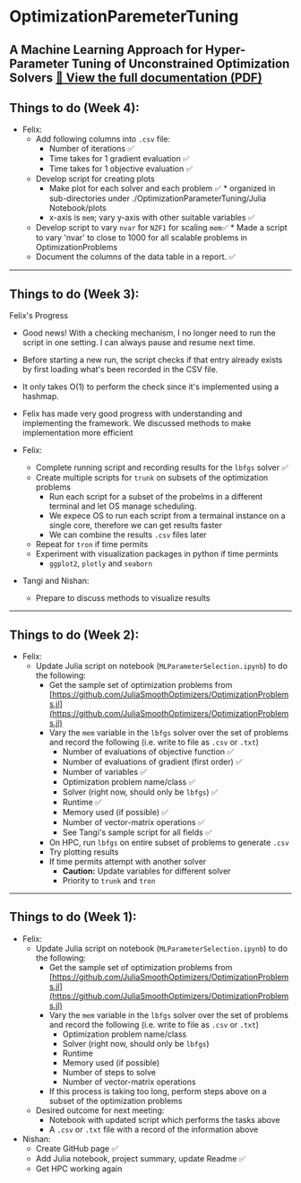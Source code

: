 # OptimizationParemeterTuning
A Machine Learning Approach for Hyper-Parameter Tuning of Unconstrained Optimization Solvers
[📄 View the full documentation (PDF)](./documentation.pdf)
---
## Things to do (Week 4):

- Felix:
  - Add following columns into `.csv` file: 
    - Number of iterations ✅
    - Time takes for 1 gradient evaluation ✅
    - Time takes for 1 objective evaluation ✅
  - Develop script for creating plots   
    - Make plot for each solver and each problem ✅  * organized in sub-directories under ./OptimizationParameterTuning/Julia Notebook/plots
    - x-axis is `mem`; vary y-axis with other suitable variables ✅
  - Develop script to vary `nvar` for `NZF1` for scaling `mem`✅ * Made a script to vary 'nvar' to close to 1000 for all scalable problems in OptimizationProblems
  - Document the columns of the data table in a report. ✅

---
## Things to do (Week 3):

Felix's Progress
  - Good news! With a checking mechanism, I no longer need to run the script in one setting. I can always pause and resume next time.
  - Before starting a new run, the script checks if that entry already exists by first loading what's been recorded in the CSV file.
  - It only takes O(1) to perform the check since it's implemented using a hashmap.

- Felix has made very good progress with understanding and implementing the framework. We discussed methods to make implementation more efficient
- Felix:
  - Complete running script and recording results for the `lbfgs` solver ✅
  - Create multiple scripts for `trunk` on subsets of the optimization problems
    - Run each script for a subset of the probelms in a different terminal and let OS manage scheduling.
    - We expece OS to run each script from a termainal instance on a single core, therefore we can get results faster
    - We can combine the results `.csv` files later
  - Repeat for `tron` if time permits
  - Experiment with visualization packages in python if time permints
    - `ggplot2`, `plotly` and `seaborn`  
- Tangi and Nishan:
  - Prepare to discuss methods to visualize results
    
---
## Things to do (Week 2):

- Felix:
  - Update Julia script on notebook (`MLParameterSelection.ipynb`) to do the following:
    - Get the sample set of optimization problems from [https://github.com/JuliaSmoothOptimizers/OptimizationProblems.jl](https://github.com/JuliaSmoothOptimizers/OptimizationProblems.jl)
    - Vary the `mem` variable in the `lbfgs` solver over the set of problems and record the following (i.e. write to file as `.csv` or `.txt`)
      - Number of evaluations of objective function ✅
      - Number of evaluations of gradient (first order) ✅
      - Number of variables ✅
      - Optimization problem name/class ✅
      - Solver (right now, should only be `lbfgs`) ✅
      - Runtime ✅
      - Memory used (if possible) ✅
      - Number of vector-matrix operations ✅
      - See Tangi's sample script for all fields ✅
    - On HPC, run `lbfgs` on entire subset of problems to generate `.csv`
    - Try plotting results
    - If time permits attempt with another solver
      - **Caution:** Update variables for different solver
      - Priority to `trunk` and `tron`

---

## Things to do (Week 1):

- Felix:
  - Update Julia script on notebook (`MLParameterSelection.ipynb`) to do the following:
    - Get the sample set of optimization problems from [https://github.com/JuliaSmoothOptimizers/OptimizationProblems.jl](https://github.com/JuliaSmoothOptimizers/OptimizationProblems.jl)
    - Vary the `mem` variable in the `lbfgs` solver over the set of problems and record the following (i.e. write to file as `.csv` or `.txt`)
      - Optimization problem name/class
      - Solver (right now, should only be `lbfgs`)
      - Runtime
      - Memory used (if possible)
      - Number of steps to solve
      - Number of vector-matrix operations
    - If this process is taking too long, perform steps above on a subset of the optimization problems
  - Desired outcome for next meeting:
    - Notebook with updated script which performs the tasks above
    - A `.csv` or `.txt` file with a record of the information above
- Nishan:
  - Create GitHub page ✅
  - Add Julia notebook, project summary, update Readme ✅
  - Get HPC working again 
